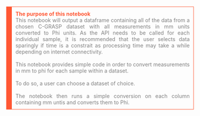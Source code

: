 <p style="border: 1px solid #ff5733; border-left: 15px solid #ff5733; padding: 10px; text-align:justify;">
    <strong style="color: #ff5733">The purpose of this notebook</strong>  
    <br/><font color=grey> This notebook will output a dataframe containing all of the data from a chosen C-GRASP dataset with all measurements in mm units converted to Phi units. As the API needs to be called for each individual sample, it is recommended that the user selects data sparingly if time is a constrait as processing time may take a while depending on internet connectivity.<font><br/>
    <br/><font color=grey> This notebook provides simple code in order to convert measurements in mm to phi for each sample within a dataset.<font><br/>    
    <br/><font color=grey> To do so, a user can choose a dataset of choice. <font><br/>
    <br/><font color=grey> The notebook then runs a simple conversion on each column containing mm untis and converts them to Phi.<font><br/>    
    </p>

